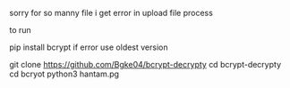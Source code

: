 sorry for so manny file i get error in upload file process

to run

pip install bcrypt if error use oldest version

git clone https://github.com/Bgke04/bcrypt-decrypty
cd bcrypt-decrypty
cd bcryot
python3 hantam.pg
